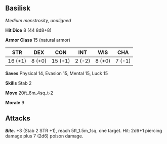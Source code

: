 ## Basilisk

*Medium monstrosity, unaligned*

**Hit Dice** 8 (44 8d8+8)

**Armor Class** 15 (natural armor)

| STR     | DEX     | CON     | INT     | WIS     | CHA     |
|---------|---------|---------|---------|---------|---------|
| 16 (+1) |  8 (+0) | 15 (+1) |  2 (-2) |  8 (+0) |  7 (-1) |

**Saves** Physical 14, Evasion 15, Mental 15, Luck 15

**Skills** Stab 2

**Move** 20ft\_6m\_4sq\_t-2

**Morale** 9

## Attacks

***Bite.*** +3 (Stab 2 STR +1), reach 5ft\_1.5m\_1sq, one target. Hit: 2d6+1 piercing damage plus 7 (2d6) poison damage.

